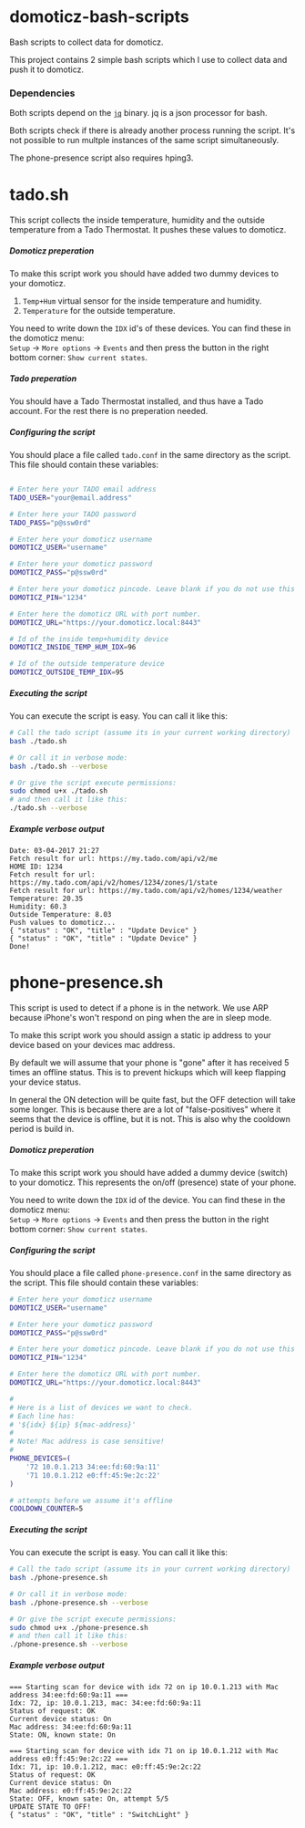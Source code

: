 # domoticz-bash-scripts
Bash scripts to collect data for domoticz.

This project contains 2 simple bash scripts which I use to collect data and push it to domoticz. 

### Dependencies ### 

Both scripts depend on the [`jq`](https://stedolan.github.io/jq/) binary. jq is a json processor for bash. 

Both scripts check if there is already another process running the script. It's not possible to run multple instances 
of the same script simultaneously.

The phone-presence script also requires hping3. 

# tado.sh #

This script collects the inside temperature, humidity and the outside temperature from a Tado Thermostat. It pushes 
these values to domoticz.
 
##### Domoticz preperation #####

To make this script work you should have added two dummy devices to your domoticz. 
  1. `Temp+Hum` virtual sensor for the inside temperature and humidity.  
  2. `Temperature` for the outside temperature.

You need to write down the `IDX` id's of these devices. You can find these in the domoticz menu: <br />
`Setup` -> `More options` -> `Events` and then press the button in the right bottom corner: `Show current states`.

##### Tado preperation #####

You should have a Tado Thermostat installed, and thus have a Tado account. For the rest there is no preperation needed.

##### Configuring the script #####

You should place a file called `tado.conf` in the same directory as the script. This file should contain these variables:
```bash

# Enter here your TADO email address
TADO_USER="your@email.address"

# Enter here your TADO password
TADO_PASS="p@ssw0rd"

# Enter here your domoticz username
DOMOTICZ_USER="username"

# Enter here your domoticz password
DOMOTICZ_PASS="p@ssw0rd"

# Enter here your domoticz pincode. Leave blank if you do not use this
DOMOTICZ_PIN="1234"

# Enter here the domoticz URL with port number.
DOMOTICZ_URL="https://your.domoticz.local:8443"

# Id of the inside temp+humidity device
DOMOTICZ_INSIDE_TEMP_HUM_IDX=96

# Id of the outside temperature device
DOMOTICZ_OUTSIDE_TEMP_IDX=95
```

##### Executing the script #####

You can execute the script is easy. You can call it like this:
```bash 
# Call the tado script (assume its in your current working directory)
bash ./tado.sh

# Or call it in verbose mode:
bash ./tado.sh --verbose

# Or give the script execute permissions:
sudo chmod u+x ./tado.sh
# and then call it like this:
./tado.sh --verbose
```

##### Example verbose output #####

```
Date: 03-04-2017 21:27
Fetch result for url: https://my.tado.com/api/v2/me
HOME ID: 1234
Fetch result for url: https://my.tado.com/api/v2/homes/1234/zones/1/state
Fetch result for url: https://my.tado.com/api/v2/homes/1234/weather
Temperature: 20.35
Humidity: 60.3
Outside Temperature: 8.03
Push values to domoticz...
{ "status" : "OK", "title" : "Update Device" }
{ "status" : "OK", "title" : "Update Device" }
Done!
```

# phone-presence.sh #

This script is used to detect if a phone is in the network. We use ARP because iPhone's won't respond on ping when the
are in sleep mode.

To make this script work you should assign a static ip address to your device based on your devices mac address.

By default we will assume that your phone is "gone" after it has received 5 times an offline status. This is to prevent 
hickups which will keep flapping your device status.

In general the ON detection will be quite fast, but the OFF detection will take some longer. This is because there are
a lot of "false-positives" where it seems that the device is offline, but it is not. This is also why the cooldown 
period is build in. 

##### Domoticz preperation #####

To make this script work you should have added a dummy device (switch) to your domoticz. This represents the on/off 
(presence) state of your phone.

You need to write down the `IDX` id of the device. You can find these in the domoticz menu: <br />
`Setup` -> `More options` -> `Events` and then press the button in the right bottom corner: `Show current states`.

##### Configuring the script #####

You should place a file called `phone-presence.conf` in the same directory as the script. This file should contain these variables:
```bash
# Enter here your domoticz username
DOMOTICZ_USER="username"

# Enter here your domoticz password
DOMOTICZ_PASS="p@ssw0rd"

# Enter here your domoticz pincode. Leave blank if you do not use this
DOMOTICZ_PIN="1234"

# Enter here the domoticz URL with port number.
DOMOTICZ_URL="https://your.domoticz.local:8443"

#
# Here is a list of devices we want to check.
# Each line has:
# '${idx} ${ip} ${mac-address}'
#
# Note! Mac address is case sensitive!
#
PHONE_DEVICES=(
    '72 10.0.1.213 34:ee:fd:60:9a:11'
    '71 10.0.1.212 e0:ff:45:9e:2c:22'
)

# attempts before we assume it's offline
COOLDOWN_COUNTER=5
```

##### Executing the script #####

You can execute the script is easy. You can call it like this:
```bash 
# Call the tado script (assume its in your current working directory)
bash ./phone-presence.sh

# Or call it in verbose mode:
bash ./phone-presence.sh --verbose

# Or give the script execute permissions:
sudo chmod u+x ./phone-presence.sh
# and then call it like this:
./phone-presence.sh --verbose
```

##### Example verbose output #####

```
=== Starting scan for device with idx 72 on ip 10.0.1.213 with Mac address 34:ee:fd:60:9a:11 ===
Idx: 72, ip: 10.0.1.213, mac: 34:ee:fd:60:9a:11
Status of request: OK
Current device status: On
Mac address: 34:ee:fd:60:9a:11
State: ON, known state: On

=== Starting scan for device with idx 71 on ip 10.0.1.212 with Mac address e0:ff:45:9e:2c:22 ===
Idx: 71, ip: 10.0.1.212, mac: e0:ff:45:9e:2c:22
Status of request: OK
Current device status: On
Mac address: e0:ff:45:9e:2c:22
State: OFF, known sate: On, attempt 5/5
UPDATE STATE TO OFF!
{ "status" : "OK", "title" : "SwitchLight" }
```